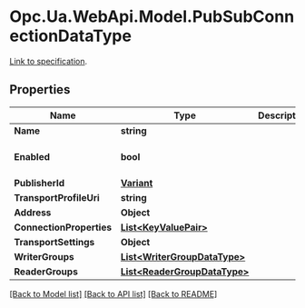 # Opc.Ua.WebApi.Model.PubSubConnectionDataType
[Link to specification](https://reference.opcfoundation.org/v105/Core/docs/Part14/6.2.7/#6.2.7.5.1).

## Properties

Name | Type | Description | Notes
------------ | ------------- | ------------- | -------------
**Name** | **string** |  | [optional] 
**Enabled** | **bool** |  | [optional] [default to false]
**PublisherId** | [**Variant**](Variant.md) |  | [optional] 
**TransportProfileUri** | **string** |  | [optional] 
**Address** | **Object** |  | [optional] 
**ConnectionProperties** | [**List&lt;KeyValuePair&gt;**](KeyValuePair.md) |  | [optional] 
**TransportSettings** | **Object** |  | [optional] 
**WriterGroups** | [**List&lt;WriterGroupDataType&gt;**](WriterGroupDataType.md) |  | [optional] 
**ReaderGroups** | [**List&lt;ReaderGroupDataType&gt;**](ReaderGroupDataType.md) |  | [optional] 

[[Back to Model list]](../README.md#documentation-for-models) [[Back to API list]](../README.md#documentation-for-api-endpoints) [[Back to README]](../README.md)


